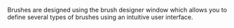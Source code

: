 Brushes are designed using the brush designer window which allows you to define several
types of brushes using an intuitive user interface.

